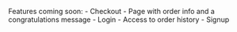 Features coming soon:
    - Checkout
        - Page with order info and a congratulations message
    - Login
        - Access to order history
    - Signup